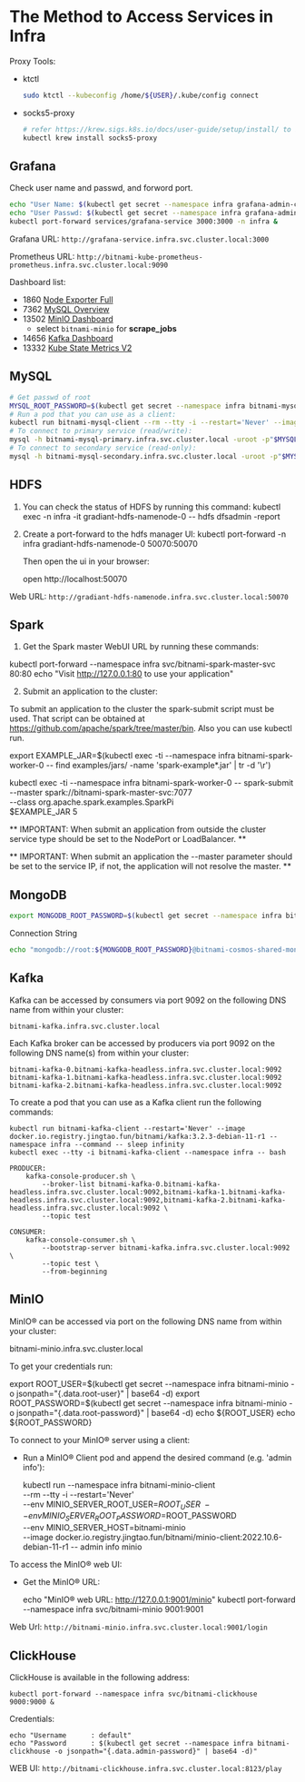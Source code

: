 
# The Method to Access Services in Infra

Proxy Tools:

* ktctl
  
  ```bash
  sudo ktctl --kubeconfig /home/${USER}/.kube/config connect
  ```

* socks5-proxy
  
  ```bash
  # refer https://krew.sigs.k8s.io/docs/user-guide/setup/install/ to install krew
  kubectl krew install socks5-proxy
  ```

## Grafana

Check user name and passwd, and forword port.

```bash
echo "User Name: $(kubectl get secret --namespace infra grafana-admin-credentials -o jsonpath="{.data.GF_SECURITY_ADMIN_USER}" | base64 -d)"
echo "User Passwd: $(kubectl get secret --namespace infra grafana-admin-credentials -o jsonpath="{.data.GF_SECURITY_ADMIN_PASSWORD}" | base64 -d)"
kubectl port-forward services/grafana-service 3000:3000 -n infra &
```

Grafana URL: `http://grafana-service.infra.svc.cluster.local:3000`

Prometheus URL: `http://bitnami-kube-prometheus-prometheus.infra.svc.cluster.local:9090`

Dashboard list:

* 1860  [Node Exporter Full](https://grafana.com/grafana/dashboards/1860-node-exporter-full/)
* 7362  [MySQL Overview](https://grafana.com/grafana/dashboards/7362-mysql-overview/)
* 13502 [MinIO Dashboard](https://grafana.com/grafana/dashboards/13502-minio-dashboard/)
  * select `bitnami-minio` for **scrape_jobs**
* 14656 [Kafka Dashboard](https://grafana.com/grafana/dashboards/14656-kafka-dashboard/)
* 13332 [Kube State Metrics V2](https://grafana.com/grafana/dashboards/13332-kube-state-metrics-v2/)

## MySQL

```bash
# Get passwd of root
MYSQL_ROOT_PASSWORD=$(kubectl get secret --namespace infra bitnami-mysql -o jsonpath="{.data.mysql-root-password}" | base64 -d)
# Run a pod that you can use as a client:
kubectl run bitnami-mysql-client --rm --tty -i --restart='Never' --image  docker.io.registry.jingtao.fun/bitnami/mysql:8.0.30-debian-11-r15 --namespace infra --env MYSQL_ROOT_PASSWORD=$MYSQL_ROOT_PASSWORD --command -- bash
# To connect to primary service (read/write):
mysql -h bitnami-mysql-primary.infra.svc.cluster.local -uroot -p"$MYSQL_ROOT_PASSWORD"
# To connect to secondary service (read-only):
mysql -h bitnami-mysql-secondary.infra.svc.cluster.local -uroot -p"$MYSQL_ROOT_PASSWORD"
```

## HDFS

1. You can check the status of HDFS by running this command:
   kubectl exec -n infra -it gradiant-hdfs-namenode-0 -- hdfs dfsadmin -report

2. Create a port-forward to the hdfs manager UI:
   kubectl port-forward -n infra gradiant-hdfs-namenode-0 50070:50070

   Then open the ui in your browser:
   
   open http://localhost:50070

Web URL: `http://gradiant-hdfs-namenode.infra.svc.cluster.local:50070`

## Spark

1. Get the Spark master WebUI URL by running these commands:

  kubectl port-forward --namespace infra svc/bitnami-spark-master-svc 80:80
  echo "Visit http://127.0.0.1:80 to use your application"

2. Submit an application to the cluster:

  To submit an application to the cluster the spark-submit script must be used. That script can be
  obtained at https://github.com/apache/spark/tree/master/bin. Also you can use kubectl run.

  export EXAMPLE_JAR=$(kubectl exec -ti --namespace infra bitnami-spark-worker-0 -- find examples/jars/ -name 'spark-example*\.jar' | tr -d '\r')

  kubectl exec -ti --namespace infra bitnami-spark-worker-0 -- spark-submit --master spark://bitnami-spark-master-svc:7077 \
    --class org.apache.spark.examples.SparkPi \
    $EXAMPLE_JAR 5

** IMPORTANT: When submit an application from outside the cluster service type should be set to the NodePort or LoadBalancer. **

** IMPORTANT: When submit an application the --master parameter should be set to the service IP, if not, the application will not resolve the master. **


## MongoDB

```bash
export MONGODB_ROOT_PASSWORD=$(kubectl get secret --namespace infra bitnami-cosmos-shared-mongodb-sharded -o jsonpath="{.data.mongodb-root-password}" | base64 -d)
```

Connection String

```bash
echo "mongodb://root:${MONGODB_ROOT_PASSWORD}@bitnami-cosmos-shared-mongodb-sharded.infra.svc.cluster.local:27017/?authSource=admin&readPreference=primary&ssl=false"
```

## Kafka

Kafka can be accessed by consumers via port 9092 on the following DNS name from within your cluster:

    bitnami-kafka.infra.svc.cluster.local

Each Kafka broker can be accessed by producers via port 9092 on the following DNS name(s) from within your cluster:

    bitnami-kafka-0.bitnami-kafka-headless.infra.svc.cluster.local:9092
    bitnami-kafka-1.bitnami-kafka-headless.infra.svc.cluster.local:9092
    bitnami-kafka-2.bitnami-kafka-headless.infra.svc.cluster.local:9092

To create a pod that you can use as a Kafka client run the following commands:

    kubectl run bitnami-kafka-client --restart='Never' --image docker.io.registry.jingtao.fun/bitnami/kafka:3.2.3-debian-11-r1 --namespace infra --command -- sleep infinity
    kubectl exec --tty -i bitnami-kafka-client --namespace infra -- bash

    PRODUCER:
        kafka-console-producer.sh \
            --broker-list bitnami-kafka-0.bitnami-kafka-headless.infra.svc.cluster.local:9092,bitnami-kafka-1.bitnami-kafka-headless.infra.svc.cluster.local:9092,bitnami-kafka-2.bitnami-kafka-headless.infra.svc.cluster.local:9092 \
            --topic test

    CONSUMER:
        kafka-console-consumer.sh \
            --bootstrap-server bitnami-kafka.infra.svc.cluster.local:9092 \
            --topic test \
            --from-beginning

## MinIO

MinIO&reg; can be accessed via port  on the following DNS name from within your cluster:

   bitnami-minio.infra.svc.cluster.local

To get your credentials run:

   export ROOT_USER=$(kubectl get secret --namespace infra bitnami-minio -o jsonpath="{.data.root-user}" | base64 -d)
   export ROOT_PASSWORD=$(kubectl get secret --namespace infra bitnami-minio -o jsonpath="{.data.root-password}" | base64 -d)
   echo ${ROOT_USER}
   echo ${ROOT_PASSWORD}

To connect to your MinIO&reg; server using a client:

- Run a MinIO&reg; Client pod and append the desired command (e.g. 'admin info'):

   kubectl run --namespace infra bitnami-minio-client \
     --rm --tty -i --restart='Never' \
     --env MINIO_SERVER_ROOT_USER=$ROOT_USER \
     --env MINIO_SERVER_ROOT_PASSWORD=$ROOT_PASSWORD \
     --env MINIO_SERVER_HOST=bitnami-minio \
     --image docker.io.registry.jingtao.fun/bitnami/minio-client:2022.10.6-debian-11-r1 -- admin info minio

To access the MinIO&reg; web UI:

- Get the MinIO&reg; URL:

   echo "MinIO&reg; web URL: http://127.0.0.1:9001/minio"
   kubectl port-forward --namespace infra svc/bitnami-minio 9001:9001

Web Url: `http://bitnami-minio.infra.svc.cluster.local:9001/login`

## ClickHouse

ClickHouse is available in the following address:

    kubectl port-forward --namespace infra svc/bitnami-clickhouse 9000:9000 &

Credentials:

    echo "Username      : default"
    echo "Password      : $(kubectl get secret --namespace infra bitnami-clickhouse -o jsonpath="{.data.admin-password}" | base64 -d)"

WEB UI: `http://bitnami-clickhouse.infra.svc.cluster.local:8123/play`